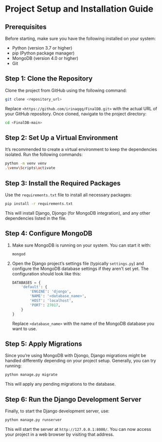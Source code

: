 # Project Setup and Installation Guide

## Prerequisites

Before starting, make sure you have the following installed on your system:

- Python (version 3.7 or higher)
- pip (Python package manager)
- MongoDB (version 4.0 or higher)
- Git

## Step 1: Clone the Repository

Clone the project from GitHub using the following command:

```bash
git clone <repository_url>
```

Replace `<https://github.com/irinaqqq/FinalDB.git>` with the actual URL of your GitHub repository. Once cloned, navigate to the project directory:

```bash
cd <FinalDB-main>
```

## Step 2: Set Up a Virtual Environment

It’s recommended to create a virtual environment to keep the dependencies isolated. Run the following commands:

```bash
python -m venv venv
.\venv\Scripts\activate
```

## Step 3: Install the Required Packages

Use the `requirements.txt` file to install all necessary packages:

```bash
pip install -r requirements.txt
```

This will install Django, Djongo (for MongoDB integration), and any other dependencies listed in the file.

## Step 4: Configure MongoDB

1. Make sure MongoDB is running on your system. You can start it with:
   ```bash
   mongod
   ```
   
2. Open the Django project’s settings file (typically `settings.py`) and configure the MongoDB database settings if they aren't set yet. The configuration should look like this:

   ```python
   DATABASES = {
       'default': {
           'ENGINE': 'djongo',
           'NAME': '<database_name>',
           'HOST': 'localhost',
           'PORT': 27017,
       }
   }
   ```

   Replace `<database_name>` with the name of the MongoDB database you want to use.

## Step 5: Apply Migrations

Since you’re using MongoDB with Djongo, Django migrations might be handled differently depending on your project setup. Generally, you can try running:

```bash
python manage.py migrate
```

This will apply any pending migrations to the database.

## Step 6: Run the Django Development Server

Finally, to start the Django development server, use:

```bash
python manage.py runserver
```

This will start the server at `http://127.0.0.1:8000/`. You can now access your project in a web browser by visiting that address.
